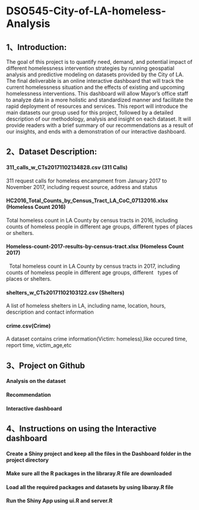 # DSO545-City-of-LA-homeless-Analysis



## 1、Introduction:
The goal of this project is to quantify need, demand, and potential impact of different
homelessness intervention strategies by running geospatial analysis and predictive modeling on datasets provided by the City of LA. 
The final deliverable is an online interactive dashboard that will track the current homelessness situation and the effects of existing and upcoming homelessness interventions. This dashboard will allow Mayor’s office staff to analyze data in a more holistic and standardized manner and facilitate the rapid deployment of resources and services.
This report will introduce the main datasets our group used for this project, followed by a detailed description of our methodology, analysis and insight on each dataset. It will provide readers with a brief summary of our recommendations as a result of our insights, and ends with a demonstration of our interactive dashboard.
                       
                                                                                         
                           
## 2、Dataset Description:
#### 311_calls_w_CTs20171102134828.csv (311 Calls)
   311 request calls for homeless encampment from January 2017 to November 2017, including request source, address and status
#### HC2016_Total_Counts_by_Census_Tract_LA_CoC_07132016.xlsx (Homeless Count 2016)
   Total homeless count in LA County by census tracts in 2016, including counts of homeless people in different age groups, different         types of places or shelters.
#### Homeless-count-2017-results-by-census-tract.xlsx (Homeless Count 2017)
   Total homeless count in LA County by census tracts in 2017, including counts of homeless people in different age groups, different   types of places or shelters.
#### shelters_w_CTs20171102103122.csv (Shelters)
   A list of homeless shelters in LA, including name, location, hours, description and contact information
#### crime.csv(Crime)
A dataset contains crime information(Victim: homeless),like occured time, report time, victim_age,etc



## 3、Project on Github
#### Analysis on the dataset
#### Recommendation 
#### Interactive dashboard 



## 4、Instructions on using the Interactive dashboard
#### Create a Shiny project and keep all the files in the Dashboard folder in the project directory
#### Make sure all the R packages in the libraray.R file are downloaded
#### Load all the required packages and datasets by using libaray.R file
#### Run the Shiny App using ui.R and server.R
